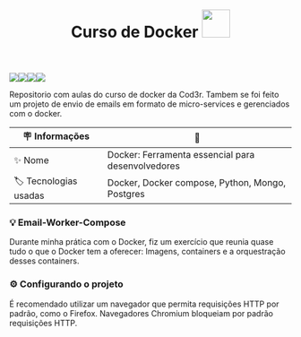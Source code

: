 <header>
  <h1> 
    Curso de Docker
    <img style='width: 50px; heigth: 50px' src='https://github.com/marcosgregorio/curso-docker/assets/78617642/c4003348-128b-46b2-8210-44cb9ff9651a'/>     
  </h1> 
 
  </header>
<div style='display:flex'>
  <img src='https://img.shields.io/badge/Docker-blue' />
  <img src='https://img.shields.io/badge/Python-3.6-blue' />
  <img src='https://img.shields.io/badge/Postgres-9.6-purple' />
  <img src='https://img.shields.io/badge/Redis-3.2-red' />
</div>

Repositorio com aulas do curso de docker da Cod3r.
Tambem se foi feito um projeto de envio de emails em formato de micro-services e gerenciados com o docker.


| :placard: Informações  | 🚀   |
| -------------  | --- |
| :sparkles: Nome        | Docker: Ferramenta essencial para desenvolvedores
| :label: Tecnologias usadas | Docker, Docker compose, Python, Mongo, Postgres

### 💡 Email-Worker-Compose
  Durante minha prática com o Docker, fiz um exercício que reunia quase tudo o que o Docker tem a oferecer:
  Imagens, containers e a orquestração desses containers. 
  

### ⚙️ Configurando o projeto
 É recomendado utilizar um navegador que permita requisições HTTP por padrão, como o Firefox. Navegadores Chromium bloqueiam por padrão requisições HTTP.
